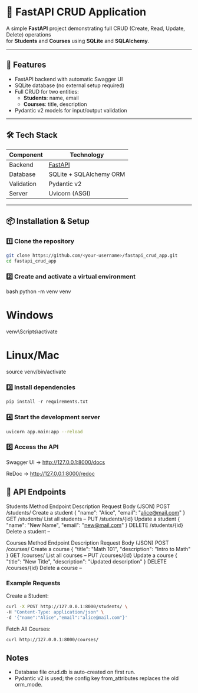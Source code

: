 # 🎯 FastAPI CRUD Application
A simple **FastAPI** project demonstrating full CRUD (Create, Read, Update, Delete) operations  
for **Students** and **Courses** using **SQLite** and **SQLAlchemy**.

---

## 🚀 Features
- FastAPI backend with automatic Swagger UI
- SQLite database (no external setup required)
- Full CRUD for two entities:
  - **Students**: name, email
  - **Courses**: title, description
- Pydantic v2 models for input/output validation

---

## 🛠️ Tech Stack
| Component   | Technology           |
|-------------|----------------------|
| Backend     | [FastAPI](https://fastapi.tiangolo.com/) |
| Database    | SQLite + SQLAlchemy ORM |
| Validation  | Pydantic v2 |
| Server      | Uvicorn (ASGI) |

---

## 📦 Installation & Setup

### 1️⃣ Clone the repository
```bash
git clone https://github.com/<your-username>/fastapi_crud_app.git
cd fastapi_crud_app
```
### 2️⃣ Create and activate a virtual environment
bash
python -m venv venv
# Windows
venv\Scripts\activate
# Linux/Mac
source venv/bin/activate

### 3️⃣ Install dependencies
```python
pip install -r requirements.txt
```
### 4️⃣ Start the development server
```bash
uvicorn app.main:app --reload
```
### 5️⃣ Access the API
Swagger UI → http://127.0.0.1:8000/docs

ReDoc → http://127.0.0.1:8000/redoc

## 🔗 API Endpoints
Students
Method	Endpoint	Description	Request Body (JSON)
POST	/students/	Create a student	{ "name": "Alice", "email": "alice@mail.com" }
GET	/students/	List all students	–
PUT	/students/{id}	Update a student	{ "name": "New Name", "email": "new@mail.com" }
DELETE	/students/{id}	Delete a student	–

Courses
Method	Endpoint	Description	Request Body (JSON)
POST	/courses/	Create a course	{ "title": "Math 101", "description": "Intro to Math" }
GET	/courses/	List all courses	–
PUT	/courses/{id}	Update a course	{ "title": "New Title", "description": "Updated description" }
DELETE	/courses/{id}	Delete a course	–

### Example Requests
Create a Student:


```bash
curl -X POST http://127.0.0.1:8000/students/ \
-H "Content-Type: application/json" \
-d '{"name":"Alice","email":"alice@mail.com"}'
```
Fetch All Courses:

```bash
curl http://127.0.0.1:8000/courses/
```
## Notes
- Database file crud.db is auto-created on first run.
- Pydantic v2 is used; the config key from_attributes replaces the old orm_mode.

